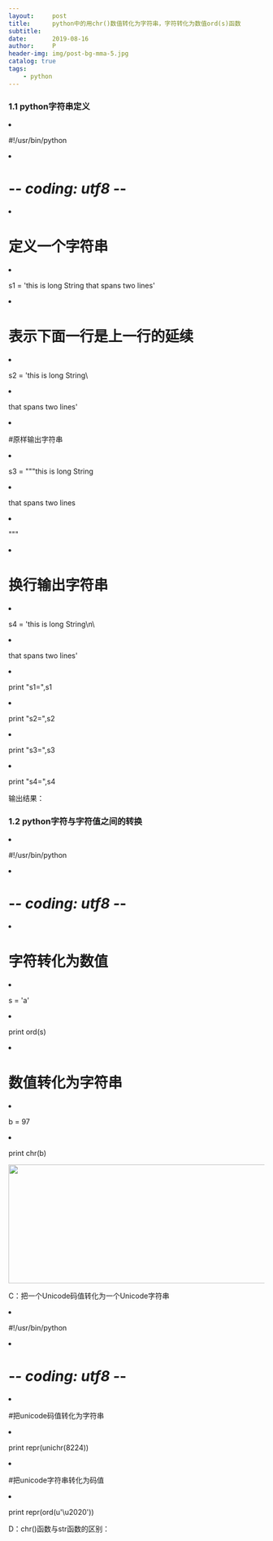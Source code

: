 ```yaml
---
layout:     post
title:      python中的用chr()数值转化为字符串，字符转化为数值ord(s)函数
subtitle:   
date:       2019-08-16
author:     P
header-img: img/post-bg-mma-5.jpg
catalog: true
tags:
    - python
---
```

### <a name="t0"></a>1.1 python字符串定义

<li>

#!/usr/bin/python

</li>
<li>

# -*- coding: utf8 -*-

</li>
<li>

# 定义一个字符串

</li>
<li>

s1 = 'this is long String that spans two lines'

</li>
<li>

# 表示下面一行是上一行的延续

</li>
<li>

s2 = 'this is long String\

</li>
<li>

that spans two lines'

</li>
<li>

#原样输出字符串

</li>
<li>

s3 = """this is long String

</li>
<li>

 that spans two lines

</li>
<li>

 """

</li>
<li>

# 换行输出字符串

</li>
<li>

s4 = 'this is long String\n\

</li>
<li>

 that spans two lines'

</li>
<li>

print "s1=",s1

</li>
<li>

print "s2=",s2

</li>
<li>

print "s3=",s3

</li>
<li>

print "s4=",s4

</li>

输出结果：

### <a name="t1"></a>1.2 python字符与字符值之间的转换

<li>

#!/usr/bin/python

</li>
<li>

# -*- coding: utf8 -*-

</li>
<li>

# 字符转化为数值

</li>
<li>

s = 'a'

</li>
<li>

print ord(s)

</li>
<li>

# 数值转化为字符串

</li>
<li>

b = 97

</li>
<li>

print chr(b)

</li>

<img class="has" src="https://img-blog.csdnimg.cn/20181208190107285.png?x-oss-process=image/watermark,type_ZmFuZ3poZW5naGVpdGk,shadow_10,text_aHR0cHM6Ly9ibG9nLmNzZG4ubmV0L2Nob3VsaXFpbmdrZTEyMw==,size_16,color_FFFFFF,t_70" alt="" width="849" height="234" />

C：把一个Unicode码值转化为一个Unicode字符串

<li>

#!/usr/bin/python

</li>
<li>

# -*- coding: utf8 -*-

</li>
<li>

#把unicode码值转化为字符串

</li>
<li>

print repr(unichr(8224))

</li>
<li>

#把unicode字符串转化为码值

</li>
<li>

print repr(ord(u'\u2020'))

</li>

D：chr()函数与str函数的区别：
